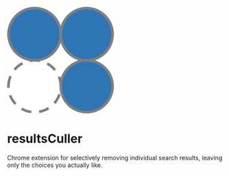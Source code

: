 ![Logo](images/icon.png)

# resultsCuller
Chrome extension for selectively removing individual search results, leaving only the choices you actually like.

